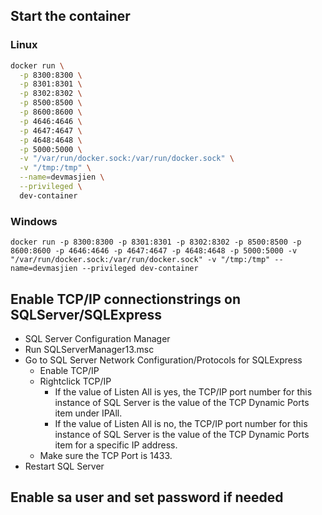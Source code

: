 ## Start the container

### Linux

```bash
docker run \
  -p 8300:8300 \
  -p 8301:8301 \
  -p 8302:8302 \
  -p 8500:8500 \
  -p 8600:8600 \
  -p 4646:4646 \
  -p 4647:4647 \
  -p 4648:4648 \
  -p 5000:5000 \
  -v "/var/run/docker.sock:/var/run/docker.sock" \
  -v "/tmp:/tmp" \
  --name=devmasjien \
  --privileged \
  dev-container
```

### Windows

```
docker run -p 8300:8300 -p 8301:8301 -p 8302:8302 -p 8500:8500 -p 8600:8600 -p 4646:4646 -p 4647:4647 -p 4648:4648 -p 5000:5000 -v "/var/run/docker.sock:/var/run/docker.sock" -v "/tmp:/tmp" --name=devmasjien --privileged dev-container
```

## Enable TCP/IP connectionstrings on SQLServer/SQLExpress

*  SQL Server Configuration Manager
  * Run SQLServerManager13.msc
* Go to SQL Server Network Configuration/Protocols for SQLExpress
  * Enable TCP/IP
  * Rightclick TCP/IP
    * If the value of Listen All is yes, the TCP/IP port number for this instance of SQL Server is the value of the TCP Dynamic Ports item under IPAll.
    * If the value of Listen All is no, the TCP/IP port number for this instance of SQL Server is the value of the TCP Dynamic Ports item for a specific IP address.
  * Make sure the TCP Port is 1433.
* Restart SQL Server

## Enable sa user and set password if needed
